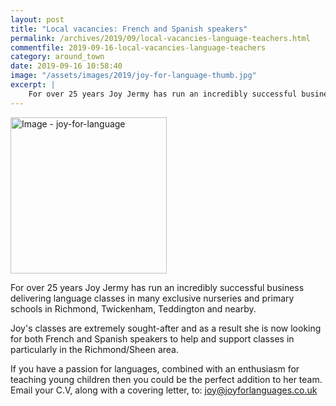 ```yaml
---
layout: post
title: "Local vacancies: French and Spanish speakers"
permalink: /archives/2019/09/local-vacancies-language-teachers.html
commentfile: 2019-09-16-local-vacancies-language-teachers
category: around_town
date: 2019-09-16 10:58:40
image: "/assets/images/2019/joy-for-language-thumb.jpg"
excerpt: |
    For over 25 years Joy Jermy has run an incredibly successful business delivering language classes in many exclusive nurseries and primary schools in Richmond, Twickenham, Teddington and nearby.
---
```


<a href="/assets/images/2019/joy-for-language.jpg" title="Click for a larger image"><img src="/assets/images/2019/joy-for-language-thumb.jpg" width="250" alt="Image - joy-for-language"  class="photo right"/></a>

For over 25 years Joy Jermy has run an incredibly successful business delivering language classes in many exclusive nurseries and primary schools in Richmond, Twickenham, Teddington and nearby.

Joy's classes are extremely sought-after and as a result she is now looking for both French and Spanish speakers to help and support classes in particularly in the Richmond/Sheen area.

If you have a passion for languages, combined with an enthusiasm for teaching young children then you could be the perfect addition to her team.  Email your C.V, along with a covering letter, to:  [joy@joyforlanguages.co.uk](mailto:joy@joyforlanguages.co.uk)
